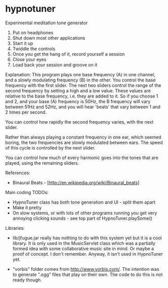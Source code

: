 hypnotuner
==========

Experimental meditation tone generator

1. Put on headphones
2. Shut down most other applications
3. Start it up
4. Twiddle the controls
5. Once you get the hang of it, record yourself a session
6. Close your eyes
7. Load back your session and groove on it


Explanation:
  This program plays one base frequency (A) in one channel, and a slowly
  modulating frequency (B) in the other.  You control the base frequency
  with the first slider.  The next two sliders control the range of the
  second frequency by setting a high and a low value.  These values are
  relative to the base frequency, i.e. they are added to it.  So if you
  choose 1 and 2, and your base (A) frequency is 50Hz, the B frequency
  will vary between 51Hz and 52Hz, and you will hear 'beats' that vary
  between 1 and 2 times per second.

  You can control how rapidly the second frequency varies, with the
  next slider.

  Rather than always playing a constant frequency in one ear, which
  seemed boring, the two frequencies are slowly modulated between ears.
  The speed of this cycle is controlled by the next slider.

  You can control how much of every harmonic goes into the tones that
  are played, using the remaining sliders.


References:
* Binaural Beats - [http://en.wikipedia.org/wiki/Binaural_beats]


Main coding TODOs:
* HypnoTuner class has both tone generation and UI - split them apart
* Make it pretty
* On slow systems, or with lots of other programs running you get very
annoying clicking sounds - see top part of HypnoTuner.playSome()


Libraries:

* lib/jfugue.jar really has nothing to do with this system yet but it is a
  cool library.  It is only used in the MusicServlet class which was a
  partially formed idea with some collaborative music site in mind.  Or
  maybe a proof of concept.  I don't remember.  Anyway, it isn't used in
  HypnoTuner yet.

* "vorbis" folder comes from http://www.vorbis.com/.  The intention was
  to generate ".ogg" files that play on their own.  The code to do this is
  not ready though.

